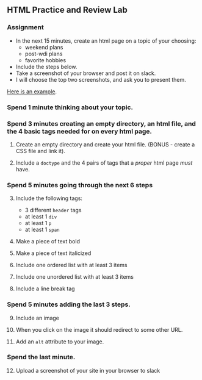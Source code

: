 ## HTML Practice and Review Lab

### Assignment
- In the next 15 minutes, create an html page on a topic of your choosing:
    - weekend plans
    - post-wdi plans
    - favorite hobbies
- Include the steps below. 
- Take a screenshot of your browser and post it on slack.  
- I will choose the top two screenshots, and ask you to present them. 

[Here is an example](http://executor-tapir-47648.bitballoon.com).

### Spend 1 minute thinking about your topic.


### Spend 3 minutes creating an empty directory, an html file, and the 4 basic tags needed for on every html page.

1. Create an empty directory and create your html file. (BONUS - create a CSS file and link it).

1. Include a `doctype` and the 4 pairs of tags that a *proper* html page *must* have. 


### Spend 5 minutes going through the next 6 steps

3. Include the following tags: 
	-  3 different `header` tags
	-  at least 1 `div`
    -  at least 1 `p`
	-  at least 1 `span`

4. Make a piece of text bold 

5. Make a piece of text italicized

6. Include one ordered list with at least 3 items

7. Include one unordered list with at least 3 items

8. Include a line break tag


### Spend 5 minutes adding the last 3 steps.

9. Include an image

10. When you click on the image it should redirect to some other URL.

11. Add an `alt` attribute to your image.


### Spend the last minute.

12. Upload a screenshot of your site in your browser to slack
